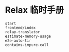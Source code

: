 # Relax 临时手册

```{toctree}
start
frontend/index
relay-translator
estimate-memory-usage
e2e-auto-tir
contains-impure-call
```